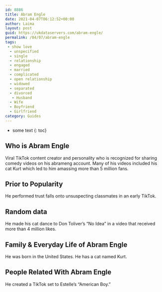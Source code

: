 ```yaml
---
id: 8886
title: Abram Engle
date: 2021-04-07T06:12:52+00:00
author: Laima
layout: post
guid: https://ukdataservers.com/abram-engle/
permalink: /04/07/abram-engle
tags:
 - show love
  - unspecified
  - single
  - relationship
  - engaged
  - married
  - complicated
  - open relationship
  - widowed
  - separated
  - divorced
   - Husband
  - Wife
  - Boyfriend
  - Girlfriend
category: Guides
---
```


* some text
{: toc}


## Who is Abram Engle
                  
                  
                  
Viral TikTok content creator and personality who is recognized for sharing comedy videos on his abrameng account. Many of his videos included his cat Kurt which led to him amassing more than 5 million fans.
                  
              
            
              
            
                
                
                
## Prior to Popularity
                  
                  
                  
He performed trust falls onto unsuspecting classmates in an early TikTok.
                  
              
            
              
            
                
                
                
## Random data
                  
                  
                  
He made his cat dance to Don Toliver&#8217;s &#8220;No Idea&#8221; in a video that received more than 4 million likes.
                  
              
            
              
            
                
                
                
## Family & Everyday Life of Abram Engle
                  
                  
                  
He was born in the United States. He has a cat named Kurt. 
                  
              
            
              
            
                
                
                
## People Related With Abram Engle
                  
                  
                  
He created a TikTok set to Estelle&#8217;s &#8220;American Boy.&#8221; 
                  
              
            
              
            
                
              
            
              
              
            
            
              
            
          
          
          